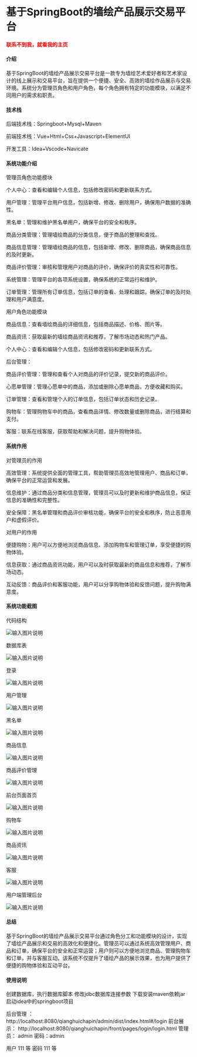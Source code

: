 # 基于SpringBoot的墙绘产品展示交易平台

<h4 style='color:red'>联系不到我，就看我的主页 </h4> 
 
#### 介绍

基于SpringBoot的墙绘产品展示交易平台是一款专为墙绘艺术爱好者和艺术家设计的线上展示和交易平台，旨在提供一个便捷、安全、高效的墙绘作品展示与交易环境。系统分为管理员角色和用户角色，每个角色拥有特定的功能模块，以满足不同用户的需求和职责。

#### 技术栈

后端技术栈：Springboot+Mysql+Maven

前端技术栈：Vue+Html+Css+Javascript+ElementUI

开发工具：Idea+Vscode+Navicate

#### 系统功能介绍

管理员角色功能模块

个人中心：查看和编辑个人信息，包括修改密码和更新联系方式。

用户管理：管理平台用户信息，包括新增、修改、删除用户，确保用户数据的准确性。

黑名单：管理和维护黑名单用户，确保平台的安全和秩序。

商品分类管理：管理墙绘商品的分类信息，便于商品的整理和查找。

商品信息管理：管理墙绘商品的信息，包括新增、修改、删除商品，确保商品信息的及时更新。

商品评价管理：审核和管理用户对商品的评价，确保评价的真实性和可靠性。

系统管理：管理平台的各项系统设置，确保系统的正常运行和维护。

订单管理：管理所有订单信息，包括订单的查看、处理和跟踪，确保订单的及时处理和用户满意度。

用户角色功能模块

商品信息：查看墙绘商品的详细信息，包括商品描述、价格、图片等。

商品资讯：获取最新的墙绘商品资讯和推荐，了解市场动态和热门产品。

个人中心：查看和编辑个人信息，包括修改密码和更新联系方式。

后台管理：

商品评价管理：管理和查看个人对商品的评价记录，提交新的商品评价。

心愿单管理：管理心愿单中的商品，添加或删除心愿单商品，方便收藏和购买。

订单管理：查看和管理个人的订单信息，包括订单状态和历史记录。

购物车：管理购物车中的商品，查看商品详情、修改数量或删除商品，进行结算和支付。

客服：联系在线客服，获取帮助和解决问题，提升购物体验。

#### 系统作用

对管理员的作用

高效管理：系统提供全面的管理工具，帮助管理员高效地管理用户、商品和订单，确保平台的正常运营和发展。

信息维护：通过商品分类和信息管理，管理员可以及时更新和维护商品信息，保证信息的准确性和完整性。

安全保障：黑名单管理和商品评价审核功能，确保平台的安全和秩序，防止恶意用户和虚假评价。

对用户的作用

便捷购物：用户可以方便地浏览商品信息、添加购物车和管理订单，享受便捷的购物体验。

信息获取：通过商品资讯功能，用户可以及时获取最新的商品信息和推荐，了解市场动态。

互动反馈：商品评价和客服功能，用户可以分享购物体验和反馈问题，提升购物满意度。

#### 系统功能截图

代码结构

![输入图片说明](images/208f52cd3068ae120260970674c33dc.png)

数据库表

![输入图片说明](images/d455e47ab51d4aa089ec95ca93850f8.png)

登录

![输入图片说明](images/277386982f48308d25a8ade40ac3ac3.png)

用户管理

![输入图片说明](images/bd5f7982541d8c1dbcd0a7de279fd52.png)

黑名单

![输入图片说明](images/444aa306089a99d423f517ed8fed830.png)

商品信息

![输入图片说明](images/c51144c4b998cf73e83280d05653f57.png)

商品评价管理

![输入图片说明](images/939233bfd46e8d6f2a69d47ca9c6561.png)

前台页面首页

![输入图片说明](images/7fcde567c8594b3ce8e6136ad73169b.png)

购物车

![输入图片说明](images/045eb5ecbe78cc84a620adf50339063.png)

商品资讯

![输入图片说明](images/607a49e23d5eec1d6d92a1937ec8d66.png)

客服

![输入图片说明](images/623a66f45ed73b62e53c95ae767786f.png)

用户端管理后台

![输入图片说明](images/2d15bf86785edc84d0a53d501217c7a.png)

#### 总结

基于SpringBoot的墙绘产品展示交易平台通过角色分工和功能模块的设计，实现了墙绘产品展示和交易的高效化和便捷化。管理员可以通过系统高效管理用户、商品和订单，确保平台的安全和正常运营；用户则可以方便地浏览商品、管理购物车和订单，并与客服互动。该系统不仅提升了墙绘产品的展示效果，也为用户提供了便捷的购物体验和互动平台。

#### 使用说明

创建数据库，执行数据库脚本 修改jdbc数据库连接参数 下载安装maven依赖jar 启动idea中的springboot项目

后台管理 ：http://localhost:8080/qianghuichapin/admin/dist/index.html#/login 
前台展示： http://localhost:8080/qianghuichapin/front/pages/login/login.html 
管理员：  admin  密码：admin     

用户 111 等  密码 111 等

